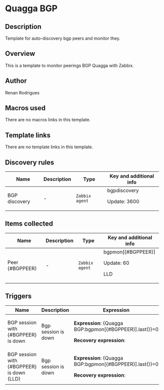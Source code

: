 # Quagga BGP

## Description

Template for auto-discovery bgp peers and monitor they.

## Overview

This is a template to monitor peerings BGP Quagga with Zabbix.



## Author

Renan Rodrigues

## Macros used

There are no macros links in this template.

## Template links

There are no template links in this template.

## Discovery rules

|Name|Description|Type|Key and additional info|
|----|-----------|----|----|
|BGP discovery|<p>-</p>|`Zabbix agent`|bgpdiscovery<p>Update: 3600</p>|


## Items collected

|Name|Description|Type|Key and additional info|
|----|-----------|----|----|
|Peer {#BGPPEER}|<p>-</p>|`Zabbix agent`|bgpmon[{#BGPPEER}]<p>Update: 60</p><p>LLD</p>|


## Triggers

|Name|Description|Expression|Priority|
|----|-----------|----------|--------|
|BGP session with {#BGPPEER} is down|<p>Bgp session is down</p>|<p>**Expression**: {Quagga BGP:bgpmon[{#BGPPEER}].last()}=0</p><p>**Recovery expression**: </p>|warning|
|BGP session with {#BGPPEER} is down (LLD)|<p>Bgp session is down</p>|<p>**Expression**: {Quagga BGP:bgpmon[{#BGPPEER}].last()}=0</p><p>**Recovery expression**: </p>|warning|
